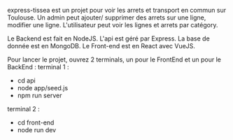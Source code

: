 express-tissea est un projet pour voir les arrets et transport en commun sur Toulouse. 
Un admin peut ajouter/ supprimer des arrets sur une ligne, modifier une ligne.
L'utilisateur peut voir les lignes et arrets par catégory.

Le Backend est fait en NodeJS.
L'api est géré par Express.
La base de donnée est en MongoDB.
Le Front-end est en React avec VueJS.

Pour lancer le projet, ouvrez 2 terminals, un pour le FrontEnd et un pour le BackEnd : 
terminal 1 :
- cd api
- node app/seed.js
- npm run server

terminal 2 :
- cd front-end
- node run dev
